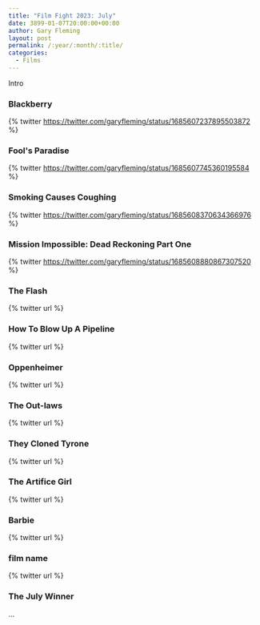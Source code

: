 ```yaml
---
title: "Film Fight 2023: July"
date: 3899-01-07T20:00:00+00:00
author: Gary Fleming
layout: post
permalink: /:year/:month/:title/
categories:
  - Films
---
```


Intro

### Blackberry

{% twitter https://twitter.com/garyfleming/status/1685607237895503872 %}


### Fool's Paradise

{% twitter https://twitter.com/garyfleming/status/1685607745360195584 %}

### Smoking Causes Coughing

{% twitter https://twitter.com/garyfleming/status/1685608370634366976 %}

### Mission Impossible: Dead Reckoning Part One

{% twitter https://twitter.com/garyfleming/status/1685608880867307520 %}

### The Flash

{% twitter url %}

### How To Blow Up A Pipeline

{% twitter url %}

### Oppenheimer

{% twitter url %}

### The Out-laws

{% twitter url %}

### They Cloned Tyrone

{% twitter url %}

### The Artifice Girl

{% twitter url %}

### Barbie

{% twitter url %}

### film name

{% twitter url %}


### The July Winner

...

